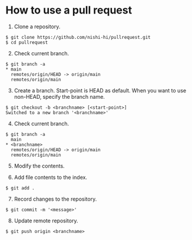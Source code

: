 # How to use a pull request

1. Clone a repository.
```
$ git clone https://github.com/nishi-hi/pullrequest.git
$ cd pullrequest
```

2. Check current branch.
```
$ git branch -a
* main
  remotes/origin/HEAD -> origin/main
  remotes/origin/main
```

3. Create a branch. Start-point is HEAD as default. When you want to use non-HEAD, specify the branch name.
```
$ git checkout -b <branchname> [<start-point>]
Switched to a new branch '<branchname>'
```

4. Check current branch.
```
$ git branch -a
  main
* <branchname>
  remotes/origin/HEAD -> origin/main
  remotes/origin/main
```

5. Modify the contents.

6. Add file contents to the index.
```
$ git add .
```

7. Record changes to the repository.
```
$ git commit -m '<message>'
```

8. Update remote repository.
```
$ git push origin <branchname>
```
